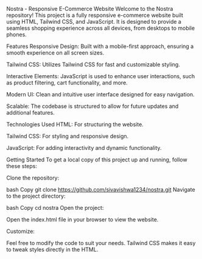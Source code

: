Nostra - Responsive E-Commerce Website
Welcome to the Nostra repository! This project is a fully responsive e-commerce website built using HTML, Tailwind CSS, and JavaScript. It is designed to provide a seamless shopping experience across all devices, from desktops to mobile phones.

Features
Responsive Design: Built with a mobile-first approach, ensuring a smooth experience on all screen sizes.

Tailwind CSS: Utilizes Tailwind CSS for fast and customizable styling.

Interactive Elements: JavaScript is used to enhance user interactions, such as product filtering, cart functionality, and more.

Modern UI: Clean and intuitive user interface designed for easy navigation.

Scalable: The codebase is structured to allow for future updates and additional features.

Technologies Used
HTML: For structuring the website.

Tailwind CSS: For styling and responsive design.

JavaScript: For adding interactivity and dynamic functionality.

Getting Started
To get a local copy of this project up and running, follow these steps:

Clone the repository:

bash
Copy
git clone https://github.com/sivavishwa1234/nostra.git
Navigate to the project directory:

bash
Copy
cd nostra
Open the project:

Open the index.html file in your browser to view the website.

Customize:

Feel free to modify the code to suit your needs. Tailwind CSS makes it easy to tweak styles directly in the HTML.
